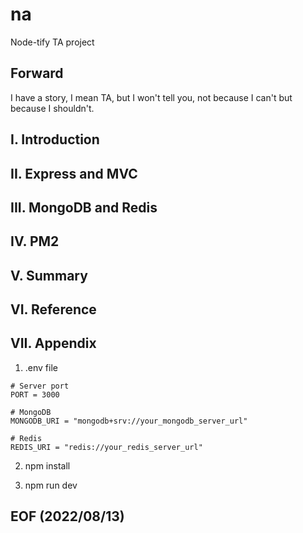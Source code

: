 # na 
Node-tify TA project 

## Forward
I have a story, I mean TA, but I won't tell you, not because I can't but because I  shouldn't. 

## I. Introduction

## II. Express and MVC 

## III. MongoDB and Redis 

## IV. PM2 

## V. Summary 

## VI. Reference

## VII. Appendix

1. .env file
```
# Server port 
PORT = 3000

# MongoDB 
MONGODB_URI = "mongodb+srv://your_mongodb_server_url"

# Redis
REDIS_URI = "redis://your_redis_server_url"
```
2. npm install 

3. npm run dev

## EOF (2022/08/13)